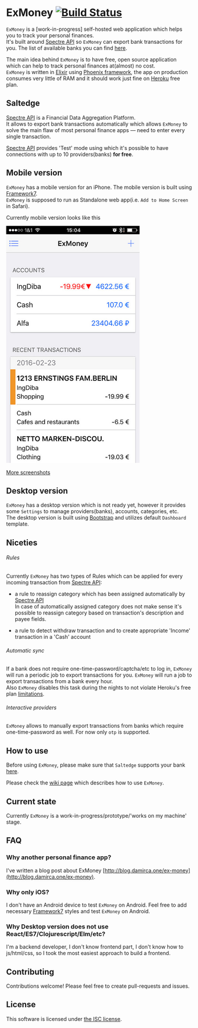# ExMoney [![Build Status](https://travis-ci.org/gaynetdinov/ex_money.svg?branch=master)](https://travis-ci.org/gaynetdinov/ex_money)

`ExMoney` is a [work-in-progress] self-hosted web application which helps you to track your personal finances.  
It's built around [Spectre API](https://www.saltedge.com/products/spectre) so `ExMoney` can export bank transactions for you.
The list of available banks you can find [here](https://www.saltedge.com/countries).

The main idea behind `ExMoney` is to have free, open source application which can help to track personal finances at(almost) no cost.  
`ExMoney` is written in [Elixir](http://elixir-lang.org) using [Phoenix framework](http://www.phoenixframework.org),
the app on production consumes very little of RAM and it should work just fine on [Heroku](https://heroku.com) free plan.

## Saltedge

[Spectre API](https://www.saltedge.com/products/spectre) is a Financial Data Aggregation Platform.  
It allows to export bank transactions automatically which allows `ExMoney` to solve the main flaw of most personal finance apps —
need to enter every single transaction.

[Spectre API](https://www.saltedge.com/products/spectre) provides 'Test' mode using which it's possible to have
connections with up to 10 providers(banks) **for free**.

## Mobile version

`ExMoney` has a mobile version for an iPhone. The mobile version is built using [Framework7](http://framework7.io).  
`ExMoney` is supposed to run as Standalone web app(i.e. `Add to Home Screen` in Safari).

Currently mobile version looks like this


![Dashboard](/screenshots/dashboard.jpg?raw=true "Dashboard")


[More screenshots](/screenshots/)

## Desktop version

`ExMoney` has a desktop version which is not ready yet, however it provides some `Settings` to manage providers(banks), accounts, categories, etc.  
The desktop version is built using [Bootstrap](http://getbootstrap.com) and utilizes default `Dashboard` template.

## Niceties

###### Rules

Currently `ExMoney` has two types of Rules which can be applied for every incoming transaction from [Spectre API](https://www.saltedge.com/products/spectre):

* a rule to reassign category which has been assigned automatically by [Spectre API](https://www.saltedge.com/products/spectre)  
    In case of automatically assigned category does not make sense it's possible to reassign category based on transaction's description and payee fields.

* a rule to detect withdraw transaction and to create appropriate 'Income' transaction in a 'Cash' account

###### Automatic sync

If a bank does not require one-time-password/captcha/etc to log in, `ExMoney` will run a periodic job to export transactions for you.
`ExMoney` will run a job to export transactions from a bank every hour.   
Also `ExMoney` disables this task during the nights to not violate Heroku's free plan [limitations](https://blog.heroku.com/archives/2015/5/7/heroku-free-dynos).


###### Interactive providers

`ExMoney` allows to manually export transactions from banks which require one-time-password as well.
For now only `otp` is supported.

## How to use

Before using `ExMoney`, please make sure that `Saltedge` supports your bank [here](https://www.saltedge.com/countries).

Please check the [wiki page](https://github.com/gaynetdinov/ex_money/wiki) which describes how to use `ExMoney`.

## Current state

Currently `ExMoney` is a work-in-progress/prototype/'works on my machine' stage.

## FAQ

### Why another personal finance app?

I've written a blog post about ExMoney [http://blog.damirca.one/ex-money](http://blog.damirca.one/ex-money).

### Why only iOS?

I don't have an Android device to test `ExMoney` on Android. Feel free to add necessary [Framework7](http://framework7.io) styles and test `ExMoney` on Android.

### Why Desktop version does not use React/ES7/Clojurescript/Elm/etc?

I'm a backend developer, I don't know frontend part, I don't know how to js/html/css, so I took the most easiest approach to build a frontend.

## Contributing

Contributions welcome! Please feel free to create pull-requests and issues. 

## License

This software is licensed under [the ISC license](LICENSE).
